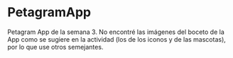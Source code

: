 # PetagramApp
Petagram App de la semana 3.
No encontré las imágenes del boceto de la App como se sugiere en la actividad (los de los iconos y de las mascotas), por lo que use otros semejantes.  
